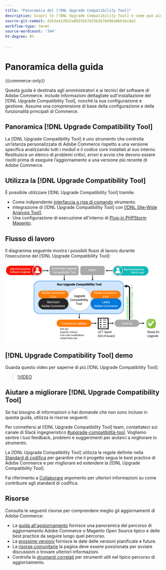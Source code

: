 ```yaml
---
title: "Panoramica del [!DNL Upgrade Compatibility Tool]"
description: Scopri le [!DNL Upgrade Compatibility Tool] e come può aiutarti con il tuo progetto Adobe Commerce.
source-git-commit: d263e412022a89255b7d33b267b696a8bb1bc8a2
workflow-type: tm+mt
source-wordcount: '344'
ht-degree: 0%

---
```



# Panoramica della guida

{{commerce-only}}

Questa guida è destinata agli amministratori e ai tecnici del software di Adobe Commerce. Include informazioni dettagliate sull&#39;installazione del [!DNL Upgrade Compatibility Tool], nonché la sua configurazione e gestione. Assume una comprensione di base della configurazione e della funzionalità principali di Commerce.

## Panoramica [!DNL Upgrade Compatibility Tool]

La [!DNL Upgrade Compatibility Tool] è uno strumento che controlla un’istanza personalizzata di Adobe Commerce rispetto a una versione specifica analizzando tutti i moduli e il codice core installati al suo interno. Restituisce un elenco di problemi critici, errori e avvisi che devono essere risolti prima di eseguire l’aggiornamento a una versione più recente di Adobe Commerce.

## Utilizza la [!DNL Upgrade Compatibility Tool]

È possibile utilizzare [!DNL Upgrade Compatibility Tool] tramite:

- Come indipendente [interfaccia a riga di comando](../upgrade-compatibility-tool/run.md) strumento.
- Integrazione di [!DNL Upgrade Compatibility Tool] con [[!DNL Site-Wide Analysis Tool]](../upgrade-compatibility-tool/integrate-analysis-tool.md).
- Una configurazione di esecuzione all&#39;interno di [Plug-in PHPStorm Magento](../upgrade-compatibility-tool/run-configuration-phpstorm-plugin.md).

## Flusso di lavoro

Il diagramma seguente mostra i possibili flussi di lavoro durante l’esecuzione del [!DNL Upgrade Compatibility Tool]:

![[!DNL Upgrade Compatibility Tool] Diagramma](../../assets/upgrade-guide/uct-diagram-v5.png)

## [!DNL Upgrade Compatibility Tool] demo

Guarda questo video per saperne di più [!DNL Upgrade Compatibility Tool]:

>[!VIDEO](https://video.tv.adobe.com/v/341245?quality=12)

## Aiutare a migliorare [!DNL Upgrade Compatibility Tool]

Se hai bisogno di informazioni o hai domande che non sono incluse in questa guida, utilizza le risorse seguenti:

Per connettersi al [!DNL Upgrade Compatibility Tool] team, contattateci sul canale di Slack ingegneristico [#upgrade-compatibilità-tool](https://magentocommeng.slack.com/archives/C019Y143U9F). Vogliamo sentire i tuoi feedback, problemi e suggerimenti per aiutarci a migliorare lo strumento.

La [!DNL Upgrade Compatibility Tool] utilizza le regole definite nella [Standard di codifica](https://developer.adobe.com/commerce/php/coding-standards/) per garantire che il progetto segua le best practice di Adobe Commerce e per migliorare ed estendere la [!DNL Upgrade Compatibility Tool].

Fai riferimento a [Collaborare](https://developer.adobe.com/commerce/php/coding-standards/contributing/) argomento per ulteriori informazioni su come contribuire agli standard di codifica.

## Risorse

Consulta le seguenti risorse per comprendere meglio gli aggiornamenti di Adobe Commerce:

- La [guida all&#39;aggiornamento](../overview.md) fornisce una panoramica del percorso di aggiornamento Adobe Commerce o Magento Open Source tipico e delle best practice da seguire lungo quel percorso.
- La [prossime versioni](https://devdocs.magento.com/release/) fornisce le date delle versioni pianificate e future.
- La [risorse comunitarie](https://developer.adobe.com/commerce/contributor/community/) la pagina deve essere posizionata per avviare discussioni o trovare ulteriori informazioni.
- Controlla la [strumenti correlati](../upgrade-compatibility-tool/related-tools.md) per strumenti utili nel tipico percorso di aggiornamento.
